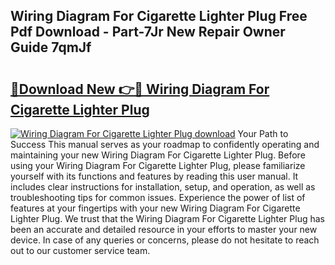 ## Wiring Diagram For Cigarette Lighter Plug Free Pdf Download - Part-7Jr New Repair Owner Guide 7qmJf

# <h2><a href="http://dfkjd12.blite.top/?on=Wiring+Diagram+For+Cigarette+Lighter+Plug">🔗Download New 👉🔴 Wiring Diagram For Cigarette Lighter Plug</a></h2>

[![Wiring Diagram For Cigarette Lighter Plug download](https://i.imgur.com/lujVjoI.png)](http://dfkjd12.blite.top/?on=Wiring+Diagram+For+Cigarette+Lighter+Plug)
Your Path to Success This manual serves as your roadmap to confidently operating and maintaining your new Wiring Diagram For Cigarette Lighter Plug. Before using your Wiring Diagram For Cigarette Lighter Plug, please familiarize yourself with its functions and features by reading this user manual. It includes clear instructions for installation, setup, and operation, as well as troubleshooting tips for common issues. Experience the power of list of features at your fingertips with your new Wiring Diagram For Cigarette Lighter Plug. We trust that the Wiring Diagram For Cigarette Lighter Plug has been an accurate and detailed resource in your efforts to master your new device. In case of any queries or concerns, please do not hesitate to reach out to our customer service team.
